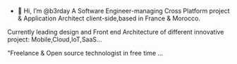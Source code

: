 - 👋 Hi, I’m @b3rday
A Software Engineer-managing Cross Platform project
& Application Architect client-side,based in France & Morocco.

Currently leading design and Front end Architecture of different innovative project: Mobile,Cloud,IoT,SaaS...

"Freelance  & Open source technologist in free time ...

<!---
b3rday/b3rday is a ✨ special ✨ repository because its `README.md` (this file) appears on your GitHub profile.
You can click the Preview link to take a look at your changes.
--->
